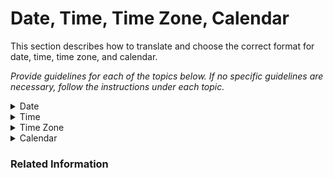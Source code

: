 # Date, Time, Time Zone, Calendar

This section describes how to translate and choose the correct format for date, time, time zone, and calendar.

*Provide guidelines for each of the topics below. If no specific guidelines are necessary, follow the instructions under each topic.*

<details>
  <summary>Date</summary><br>
  <p>Please follow these guidelines when writing dates:</p>
  <p><i>List here all guidelines relevant to dates in your target language. For example:
    <li>Order of day, month and year (ie. DD-MM-YYYY vs MM-DD-YYYY)</li>
    <li>Date separators (ie. DD/MM vs DD.MM)</li>
    <li>Preferred abbreviations of months></li></i>
  </p>
</details>
<details>
  <summary>Time</summary><br>
  <p>Please follow these guidelines when writing dates:</p>
  <p><i>List here all guidelines relevant to time in your target language. For example:
    <li>Preferred time format (ie. 3 PM vs 15:00)</li>
    <li>Time abbreviations in target language (hours = h, minutes = min)</li>
    </i></p>
</details>
<details>
  <summary>Time Zone</summary><br>
  <p>Don't convert the time zone unless instructed otherwise.</p>
</details>
<details>
  <summary>Calendar</summary><br>
  <p><i>Provide any guidelines on calendar as applicable.</p>
  <p>For instance, is there any locale-specific calendar system to be used for a date that is expressed in the Gregorian calendar system?</p>
  <p>If this topic is not applicable, delete the content of this topic except for the following statement:</i></p>
  <p>This topic does not apply.
  </p>
</details>

### Related Information

